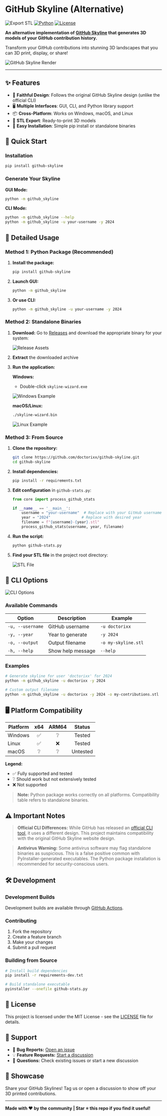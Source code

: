# GitHub Skyline (Alternative)

![Export STL](https://img.shields.io/badge/export-stl-blue)
[![Python](https://img.shields.io/badge/python-3.7+-blue.svg)](https://www.python.org/downloads/)
[![License](https://img.shields.io/badge/license-MIT-green.svg)](LICENSE)

**An alternative implementation of [GitHub Skyline](https://skyline.github.com/) that generates 3D models of your GitHub contribution history.**

Transform your GitHub contributions into stunning 3D landscapes that you can 3D print, display, or share!

![GitHub Skyline Render](images/render.png)

---

## ✨ Features

- 🎯 **Faithful Design**: Follows the original GitHub Skyline design (unlike the official CLI)
- 🖥️ **Multiple Interfaces**: GUI, CLI, and Python library support
- 📦 **Cross-Platform**: Works on Windows, macOS, and Linux
- 🎨 **STL Export**: Ready-to-print 3D models
- 🚀 **Easy Installation**: Simple pip install or standalone binaries

## 🚀 Quick Start

### Installation

```bash
pip install github-skyline
```

### Generate Your Skyline

**GUI Mode:**
```bash
python -m github_skyline
```

**CLI Mode:**
```bash
python -m github_skyline --help
python -m github_skyline -u your-username -y 2024
```

## 📖 Detailed Usage

### Method 1: Python Package (Recommended)

1. **Install the package:**
   ```bash
   pip install github-skyline
   ```

2. **Launch GUI:**
   ```bash
   python -m github_skyline
   ```

3. **Or use CLI:**
   ```bash
   python -m github_skyline -u your-username -y 2024
   ```

### Method 2: Standalone Binaries

1. **Download:** Go to [Releases](https://github.com/doctorixx/github-skyline/releases) and download the appropriate binary for your system:

   ![Release Assets](images/release_assets.png)

2. **Extract** the downloaded archive

3. **Run the application:**

   **Windows:**
   - Double-click `skyline-wizard.exe`
   
   ![Windows Example](images/windows_work_example.png)

   **macOS/Linux:**
   ```bash
   ./skyline-wizard.bin
   ```
   
   ![Linux Example](images/linux_run_example.png)

### Method 3: From Source

1. **Clone the repository:**
   ```bash
   git clone https://github.com/doctorixx/github-skyline.git
   cd github-skyline
   ```

2. **Install dependencies:**
   ```bash
   pip install -r requirements.txt
   ```

3. **Edit configuration** in `github-stats.py`:
   ```python
   from core import process_github_stats
   
   if __name__ == '__main__':
       username = "your-username"  # Replace with your GitHub username
       year = "2024"              # Replace with desired year
       filename = f"{username}-{year}.stl"
       process_github_stats(username, year, filename)
   ```

4. **Run the script:**
   ```bash
   python github-stats.py
   ```

5. **Find your STL file** in the project root directory:
   
   ![STL File](images/stl_file.png)

## 🔧 CLI Options

![CLI Options](images/cli_options.png)

### Available Commands

| Option | Description | Example |
|--------|-------------|---------|
| `-u, --username` | GitHub username | `-u doctorixx` |
| `-y, --year` | Year to generate | `-y 2024` |
| `-o, --output` | Output filename | `-o my-skyline.stl` |
| `-h, --help` | Show help message | `--help` |

### Examples

```bash
# Generate skyline for user 'doctorixx' for 2024
python -m github_skyline -u doctorixx -y 2024

# Custom output filename
python -m github_skyline -u doctorixx -y 2024 -o my-contributions.stl
```

## 🖥️ Platform Compatibility

| Platform | x64 | ARM64 | Status |
|----------|:---:|:-----:|:------:|
| Windows  | ✅  | ❔    | Tested |
| Linux    | ✅  | ❌    | Tested |
| macOS    | ❔  | ❔    | Untested |

**Legend:**
- ✅ Fully supported and tested
- ❔ Should work but not extensively tested
- ❌ Not supported

> **Note:** Python package works correctly on all platforms. Compatibility table refers to standalone binaries.

## ⚠️ Important Notes

> **Official CLI Differences:** While GitHub has released an [official CLI tool](https://github.com/github/gh-skyline), it uses a different design. This project maintains compatibility with the original GitHub Skyline website design.

> **Antivirus Warning:** Some antivirus software may flag standalone binaries as suspicious. This is a false positive common with PyInstaller-generated executables. The Python package installation is recommended for security-conscious users.

## 🛠️ Development

### Development Builds

Development builds are available through [GitHub Actions](https://github.com/doctorixx/github-skyline/actions).

### Contributing

1. Fork the repository
2. Create a feature branch
3. Make your changes
4. Submit a pull request

### Building from Source

```bash
# Install build dependencies
pip install -r requirements-dev.txt

# Build standalone executable
pyinstaller --onefile github-stats.py
```

## 📝 License

This project is licensed under the MIT License - see the [LICENSE](LICENSE) file for details.

## 🤝 Support

- 🐛 **Bug Reports:** [Open an issue](https://github.com/doctorixx/github-skyline/issues)
- 💡 **Feature Requests:** [Start a discussion](https://github.com/doctorixx/github-skyline/discussions)
- 📧 **Questions:** Check existing issues or start a new discussion

## 🎉 Showcase

Share your GitHub Skylines! Tag us or open a discussion to show off your 3D printed contributions.

---

**Made with ❤️ by the community | Star ⭐ this repo if you find it useful!**
